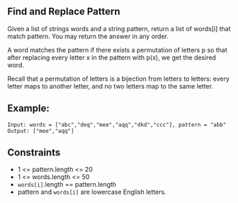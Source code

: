 ## Find and Replace Pattern

Given a list of strings words and a string pattern, return a list of words[i] that match pattern. You may return the answer in any order.

A word matches the pattern if there exists a permutation of letters p so that after replacing every letter x in the pattern with p(x), we get the desired word.

Recall that a permutation of letters is a bijection from letters to letters: every letter maps to another letter, and no two letters map to the same letter.

## Example:
```
Input: words = ["abc","deq","mee","aqq","dkd","ccc"], pattern = "abb"
Output: ["mee","aqq"]
```

## Constraints

- 1 <= pattern.length <= 20
- 1 <= words.length <= 50
- `words[i]`.length == pattern.length
- pattern and `words[i]` are lowercase English letters.